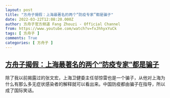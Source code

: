 ```yaml
---
layout: post
title: "方舟子揭假：上海最著名的两个“防疫专家”都是骗子"
date: 2022-03-22T12:08:20.000Z
author: 方舟子官方频道 Fang Zhouzi - Official Channel
from: https://www.youtube.com/watch?v=fxJhhyxYuCk
tags: [ 方舟子 ]
comments: True
categories: [ 方舟子 ]
---
```

<!--1647950900000-->
[方舟子揭假：上海最著名的两个“防疫专家”都是骗子](https://www.youtube.com/watch?v=fxJhhyxYuCk)
------

<div>
除了我以前揭露过的张文宏，上海卫健委主任邬惊雷也是一个骗子，从他对上海为什么有那么多无症状感染者的解释就可以看出来。中国防疫都由骗子在指导，所以成了国际笑话。
</div>
